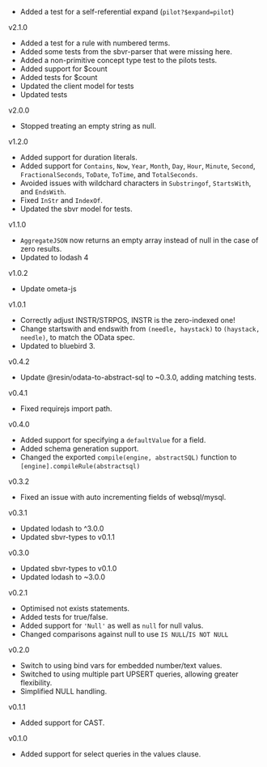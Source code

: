 * Added a test for a self-referential expand (`pilot?$expand=pilot`)

v2.1.0

* Added a test for a rule with numbered terms.
* Added some tests from the sbvr-parser that were missing here.
* Added a non-primitive concept type test to the pilots tests.
* Added support for $count
* Added tests for $count
* Updated the client model for tests
* Updated tests

v2.0.0

* Stopped treating an empty string as null.

v1.2.0

* Added support for duration literals.
* Added support for `Contains`, `Now`, `Year`, `Month`, `Day`, `Hour`, `Minute`, `Second`, `FractionalSeconds`, `ToDate`, `ToTime`, and `TotalSeconds`.
* Avoided issues with wildchard characters in `Substringof`, `StartsWith`, and `EndsWith`.
* Fixed `InStr` and `IndexOf`.
* Updated the sbvr model for tests.

v1.1.0

* `AggregateJSON` now returns an empty array instead of null in the case of zero results.
* Updated to lodash 4

v1.0.2

* Update ometa-js

v1.0.1

* Correctly adjust INSTR/STRPOS, INSTR is the zero-indexed one!
* Change startswith and endswith from `(needle, haystack)` to `(haystack, needle)`, to match the OData spec.
* Updated to bluebird 3.

v0.4.2

* Update @resin/odata-to-abstract-sql to ~0.3.0, adding matching tests.

v0.4.1

* Fixed requirejs import path.

v0.4.0

* Added support for specifying a `defaultValue` for a field.
* Added schema generation support.
* Changed the exported `compile(engine, abstractSQL)` function to `[engine].compileRule(abstractsql)`

v0.3.2

* Fixed an issue with auto incrementing fields of websql/mysql.

v0.3.1

* Updated lodash to ^3.0.0
* Updated sbvr-types to v0.1.1

v0.3.0

* Updated sbvr-types to v0.1.0
* Updated lodash to ~3.0.0

v0.2.1

* Optimised not exists statements.
* Added tests for true/false.
* Added support for `'Null'` as well as `null` for null valus.
* Changed comparisons against null to use `IS NULL`/`IS NOT NULL`

v0.2.0

* Switch to using bind vars for embedded number/text values.
* Switched to using multiple part UPSERT queries, allowing greater flexibility.
* Simplified NULL handling.

v0.1.1

* Added support for CAST.

v0.1.0

* Added support for select queries in the values clause.
